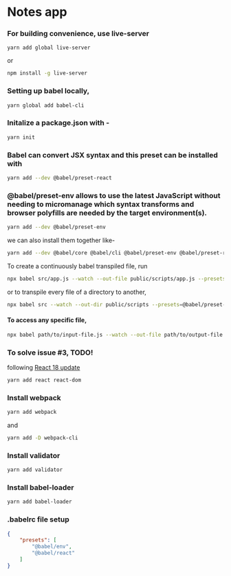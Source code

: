 # Notes app

### For building convenience, use live-server
```
yarn add global live-server
```

or
```sh
npm install -g live-server
```

### Setting up babel locally,
```sh
yarn global add babel-cli
```

### Initalize a package.json with -
```sh
yarn init
```

### Babel can convert JSX syntax and this preset can be installed with
```sh
yarn add --dev @babel/preset-react
```
### @babel/preset-env allows to use the latest JavaScript without needing to micromanage which syntax transforms and browser polyfills are needed by the target environment(s).
```sh
yarn add --dev @babel/preset-env
```

we can also install them together like- 
```sh
yarn add --dev @babel/core @babel/cli @babel/preset-env @babel/preset-react
```

To create a continuously babel transpiled file, run
```sh
npx babel src/app.js --watch --out-file public/scripts/app.js --presets=@babel/preset-env,@babel/preset-react
```
or to transpile every file of a directory to another,
```sh
npx babel src --watch --out-dir public/scripts --presets=@babel/preset-env,@babel/preset-react
```

#### To access any specific file,
```sh
npx babel path/to/input-file.js --watch --out-file path/to/output-file.js --presets=@babel/preset-env,@babel/preset-react
```

### To solve issue #3, TODO! 

following [React 18 update](https://react.dev/blog/2022/03/08/react-18-upgrade-guide#updates-to-client-rendering-apis)
```sh
yarn add react react-dom
```

### Install webpack
```sh
yarn add webpack
```
and
```sh
yarn add -D webpack-cli
``` 

### Install validator
```sh
yarn add validator
```

### Install babel-loader
```sh
yarn add babel-loader
```

### .babelrc file setup
```json
{
    "presets": [
        "@babel/env",
        "@babel/react"
    ]
}
```